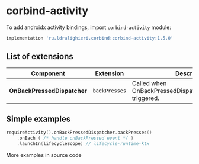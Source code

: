 ﻿
# corbind-activity

To add androidx activity bindings, import `corbind-activity` module:

```groovy
implementation 'ru.ldralighieri.corbind:corbind-activity:1.5.0'
```

## List of extensions

Component | Extension | Description
--|---|--
**OnBackPressedDispatcher** | `backPresses` | Called when OnBackPressedDispatcher.onBackPressed triggered.


## Simple examples

```kotlin
requireActivity().onBackPressedDispatcher.backPresses()
    .onEach { /* handle onBackPressed event */ }
    .launchIn(lifecycleScope) // lifecycle-runtime-ktx
```

More examples in source code
